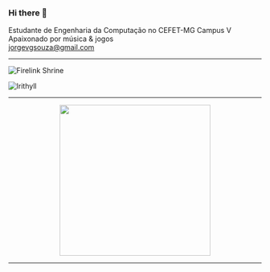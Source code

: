 ### Hi there 👋

Estudante de Engenharia da Computação no CEFET-MG Campus V \
Apaixonado por música & jogos \
jorgevgsouza@gmail.com 

--------------------------------------------

![Firelink Shrine](https://user-images.githubusercontent.com/60747654/149629033-117675b3-1625-4728-a692-78d087d4c410.gif)

![Irithyll](https://user-images.githubusercontent.com/60747654/149629057-56e89852-6754-4e4e-9627-be8fb4ae960b.gif)

--------------------------------------------
<div align="center">
  <a href="https://github.com/jvsouzx">
  <img height="300em" src="https://github-readme-stats.vercel.app/api?username=jvsouzx&show_icons=true&theme=dark&include_all_commits=true&count_private=true"/>
</div>
  
--------------------------------------------

